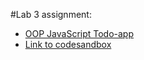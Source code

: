 #Lab 3 assignment:

* [OOP JavaScript Todo-app](https://xh7gts.csb.app)
* [Link to codesandbox](https://codesandbox.io/s/cool-snow-xh7gts?file=/classes/App.js)

